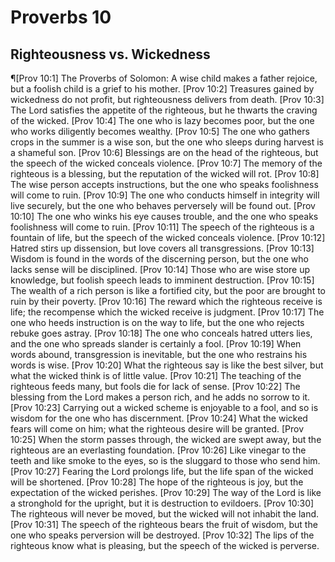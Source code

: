 # Proverbs 10

## Righteousness vs. Wickedness
¶[Prov 10:1] The Proverbs of Solomon: A wise child makes a father rejoice, but a foolish child is a grief to his mother.
[Prov 10:2] Treasures gained by wickedness do not profit, but righteousness delivers from death.
[Prov 10:3] The Lord satisfies the appetite of the righteous, but he thwarts the craving of the wicked.
[Prov 10:4] The one who is lazy becomes poor, but the one who works diligently becomes wealthy.
[Prov 10:5] The one who gathers crops in the summer is a wise son, but the one who sleeps during harvest is a shameful son.
[Prov 10:6] Blessings are on the head of the righteous, but the speech of the wicked conceals violence.
[Prov 10:7] The memory of the righteous is a blessing, but the reputation of the wicked will rot.
[Prov 10:8] The wise person accepts instructions, but the one who speaks foolishness will come to ruin.
[Prov 10:9] The one who conducts himself in integrity will live securely, but the one who behaves perversely will be found out.
[Prov 10:10] The one who winks his eye causes trouble, and the one who speaks foolishness will come to ruin.
[Prov 10:11] The speech of the righteous is a fountain of life, but the speech of the wicked conceals violence.
[Prov 10:12] Hatred stirs up dissension, but love covers all transgressions.
[Prov 10:13] Wisdom is found in the words of the discerning person, but the one who lacks sense will be disciplined.
[Prov 10:14] Those who are wise store up knowledge, but foolish speech leads to imminent destruction.
[Prov 10:15] The wealth of a rich person is like a fortified city, but the poor are brought to ruin by their poverty.
[Prov 10:16] The reward which the righteous receive is life; the recompense which the wicked receive is judgment.
[Prov 10:17] The one who heeds instruction is on the way to life, but the one who rejects rebuke goes astray.
[Prov 10:18] The one who conceals hatred utters lies, and the one who spreads slander is certainly a fool.
[Prov 10:19] When words abound, transgression is inevitable, but the one who restrains his words is wise.
[Prov 10:20] What the righteous say is like the best silver, but what the wicked think is of little value.
[Prov 10:21] The teaching of the righteous feeds many, but fools die for lack of sense.
[Prov 10:22] The blessing from the Lord makes a person rich, and he adds no sorrow to it.
[Prov 10:23] Carrying out a wicked scheme is enjoyable to a fool, and so is wisdom for the one who has discernment.
[Prov 10:24] What the wicked fears will come on him; what the righteous desire will be granted.
[Prov 10:25] When the storm passes through, the wicked are swept away, but the righteous are an everlasting foundation.
[Prov 10:26] Like vinegar to the teeth and like smoke to the eyes, so is the sluggard to those who send him.
[Prov 10:27] Fearing the Lord prolongs life, but the life span of the wicked will be shortened.
[Prov 10:28] The hope of the righteous is joy, but the expectation of the wicked perishes.
[Prov 10:29] The way of the Lord is like a stronghold for the upright, but it is destruction to evildoers.
[Prov 10:30] The righteous will never be moved, but the wicked will not inhabit the land.
[Prov 10:31] The speech of the righteous bears the fruit of wisdom, but the one who speaks perversion will be destroyed.
[Prov 10:32] The lips of the righteous know what is pleasing, but the speech of the wicked is perverse.
